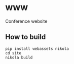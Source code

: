 # www
Conference website

## How to build

```
pip install webassets nikola
cd site
nikola build
```
